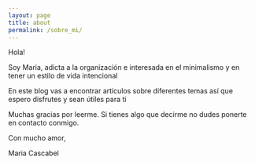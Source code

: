 ```yaml
---
layout: page
title: about
permalink: /sobre_mi/
---
```


Hola!

Soy Maria, adicta a la organización e interesada en el minimalismo y en tener un estilo de vida intencional

En este blog vas a encontrar artículos sobre diferentes temas así que espero disfrutes y sean útiles para ti

Muchas gracias por leerme. Si tienes algo que decirme no dudes ponerte en contacto conmigo.

Con mucho amor,

Maria Cascabel
